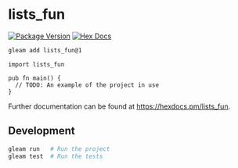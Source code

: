 # lists_fun

[![Package Version](https://img.shields.io/hexpm/v/lists_fun)](https://hex.pm/packages/lists_fun)
[![Hex Docs](https://img.shields.io/badge/hex-docs-ffaff3)](https://hexdocs.pm/lists_fun/)

```sh
gleam add lists_fun@1
```
```gleam
import lists_fun

pub fn main() {
  // TODO: An example of the project in use
}
```

Further documentation can be found at <https://hexdocs.pm/lists_fun>.

## Development

```sh
gleam run   # Run the project
gleam test  # Run the tests
```
